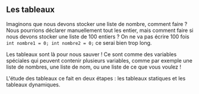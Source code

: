 ## Les tableaux

Imaginons que nous devons stocker une liste de nombre, comment faire ? Nous
pourrions déclarer manuellement tout les entier, mais comment faire si nous
devons stocker une liste de 100 entiers ? On ne va pas écrire 100 fois 
```int nombre1 = 0; int nombre2 = 0;``` ce serai bien trop long.

Les tableaux sont là pour nous sauver ! Ce sont comme des variables spéciales
qui peuvent contenir plusieurs variables, comme par exemple une liste de nombres,
une liste de nom, ou une liste de ce que vous voulez !

L'étude des tableaux ce fait en deux étapes : les tableaux statiques et les
tableaux dynamiques.